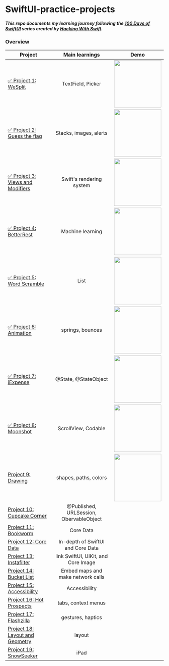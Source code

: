 # SwiftUI-practice-projects

***This repo documents my learning journey following the [100 Days of SwiftUI](https://www.hackingwithswift.com/100/swiftui) series created by [Hacking With Swift](https://www.hackingwithswift.com/).***

### Overview

| Project    | Main learnings | Demo | 
| ---------------- |:-------------:| --------- |
| [✅ Project 1: WeSplit](https://www.hackingwithswift.com/books/ios-swiftui/wesplit-introduction) | TextField, Picker | <img width=150 src="https://github.com/qingqingqingli/SwiftUI-practice-projects/blob/main/demo/project1.png">
| [✅ Project 2: Guess the flag](https://www.hackingwithswift.com/books/ios-swiftui/guess-the-flag-introduction) | Stacks, images, alerts | <img width=150 src="https://github.com/qingqingqingli/SwiftUI-practice-projects/blob/main/demo/project2.png">
| [✅ Project 3: Views and Modifiers](https://www.hackingwithswift.com/books/ios-swiftui/views-and-modifiers-introduction) | Swift's rendering system | <img width=150 src="https://github.com/qingqingqingli/SwiftUI-practice-projects/blob/main/demo/project3.png">
| [✅ Project 4: BetterRest](https://www.hackingwithswift.com/books/ios-swiftui/betterrest-introduction) | Machine learning | <img width=150 src="https://github.com/qingqingqingli/SwiftUI-practice-projects/blob/main/demo/project4-2.png">
| [✅ Project 5: Word Scramble](https://www.hackingwithswift.com/books/ios-swiftui/word-scramble-introduction) | List | <img width=150 src="https://github.com/qingqingqingli/SwiftUI-practice-projects/blob/main/demo/project5-1.png">
| [✅ Project 6: Animation](https://www.hackingwithswift.com/books/ios-swiftui/animation-introduction) | springs, bounces | <img width=150 src="https://github.com/qingqingqingli/SwiftUI-practice-projects/blob/main/demo/project6.gif">
| [✅ Project 7: iExpense](https://www.hackingwithswift.com/books/ios-swiftui/iexpense-introduction) | @State, @StateObject | <img width=150 src="https://github.com/qingqingqingli/SwiftUI-practice-projects/blob/main/demo/project7.png">
| [✅ Project 8: Moonshot](https://www.hackingwithswift.com/books/ios-swiftui/moonshot-introduction) | ScrollView, Codable | <img width=150 src="https://github.com/qingqingqingli/SwiftUI-practice-projects/blob/main/demo/project8.gif">
| [Project 9: Drawing](https://www.hackingwithswift.com/books/ios-swiftui/drawing-introduction) | shapes, paths, colors | <img width=150 src="https://github.com/qingqingqingli/SwiftUI-practice-projects/blob/main/demo/project9.gif">
| [Project 10: Cupcake Corner](https://www.hackingwithswift.com/books/ios-swiftui/cupcake-corner-introduction) | @Published, URLSession, ObervableObject |
| [Project 11: Bookworm](https://www.hackingwithswift.com/books/ios-swiftui/bookworm-introduction) | Core Data |
| [Project 12: Core Data](https://www.hackingwithswift.com/books/ios-swiftui/core-data-introduction) | In-depth of SwiftUI and Core Data |
| [Project 13: Instafilter](https://www.hackingwithswift.com/books/ios-swiftui/instafilter-introduction) | link SwiftUI, UIKit, and Core Image |
| [Project 14: Bucket List](https://www.hackingwithswift.com/books/ios-swiftui/bucket-list-introduction) | Embed maps and make network calls |
| [Project 15: Accessibility](https://www.hackingwithswift.com/books/ios-swiftui/accessibility-introduction) | Accessibility |
| [Project 16: Hot Prospects](https://www.hackingwithswift.com/books/ios-swiftui/hot-prospects-introduction) | tabs, context menus |
| [Project 17: Flashzilla](https://www.hackingwithswift.com/books/ios-swiftui/flashzilla-introduction) | gestures, haptics |
| [Project 18: Layout and Geometry](https://www.hackingwithswift.com/books/ios-swiftui/layout-and-geometry-introduction) | layout |
| [Project 19: SnowSeeker](https://www.hackingwithswift.com/books/ios-swiftui/snowseeker-introduction) | iPad |